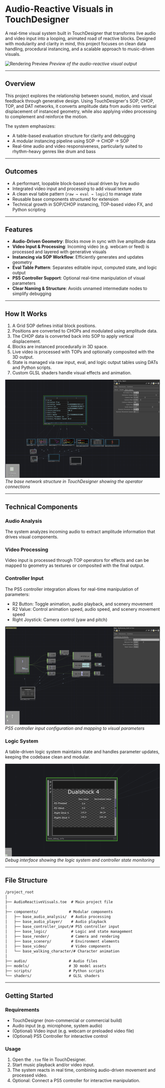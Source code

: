 # Audio-Reactive Visuals in TouchDesigner

A real-time visual system built in TouchDesigner that transforms live audio and video input into a looping, animated road of reactive blocks. Designed with modularity and clarity in mind, this project focuses on clean data handling, procedural instancing, and a scalable approach to music-driven visuals.

![Rendering Preview](screenshots/renderingPreview.png)
*Preview of the audio-reactive visual output*

---

## Overview

This project explores the relationship between sound, motion, and visual feedback through generative design. Using TouchDesigner's SOP, CHOP, TOP, and DAT networks, it converts amplitude data from audio into vertical displacement of instanced geometry, while also applying video processing to complement and reinforce the motion.

The system emphasizes:
- A table-based evaluation structure for clarity and debugging
- A modular instancing pipeline using SOP → CHOP → SOP
- Real-time audio and video responsiveness, particularly suited to rhythm-heavy genres like drum and bass

---

## Outcomes

- A performant, loopable block-based visual driven by live audio
- Integrated video input and processing to add visual texture
- A clean eval table pattern (`raw → eval → logic`) to manage state
- Reusable base components structured for extension
- Technical growth in SOP/CHOP instancing, TOP-based video FX, and Python scripting

---

## Features

- **Audio-Driven Geometry**: Blocks move in sync with live amplitude data
- **Video Input & Processing**: Incoming video (e.g. webcam or feed) is processed and layered with generative visuals
- **Instancing via SOP Workflow**: Efficiently generates and updates geometry
- **Eval Table Pattern**: Separates editable input, computed state, and logic output
- **PS5 Controller Support**: Optional real-time manipulation of visual parameters
- **Clear Naming & Structure**: Avoids unnamed intermediate nodes to simplify debugging

---

## How It Works

1. A Grid SOP defines initial block positions.
2. Positions are converted to CHOPs and modulated using amplitude data.
3. The CHOP data is converted back into SOP to apply vertical displacement.
4. Blocks are instanced procedurally in 3D space.
5. Live video is processed with TOPs and optionally composited with the 3D output.
6. State is managed via raw input, eval, and logic output tables using DATs and Python scripts.
7. Custom GLSL shaders handle visual effects and animation.

![Base Level Structure](screenshots/base_level.png)
*The base network structure in TouchDesigner showing the operator connections*

---

## Technical Components

### Audio Analysis
The system analyzes incoming audio to extract amplitude information that drives visual components.

### Video Processing
Video input is processed through TOP operators for effects and can be mapped to geometry as textures or composited with the final output.

### Controller Input
The PS5 controller integration allows for real-time manipulation of parameters:
- R2 Button: Toggle animation, audio playback, and scenery movement
- R2 Value: Control animation speed, audio speed, and scenery movement speed
- Right Joystick: Camera control (yaw and pitch)

![PS5 Controller Inputs](screenshots/PS5_controller_inputs.png)
*PS5 controller input configuration and mapping to visual parameters*

### Logic System
A table-driven logic system maintains state and handles parameter updates, keeping the codebase clean and modular.

![PS5 Debug Interface](screenshots/PS5_debug.png)
*Debug interface showing the logic system and controller state monitoring*

---

## File Structure

```
/project_root
│
├── AudioReactiveVisuals.toe  # Main project file
│
├── components/              # Modular components
│   ├── base_audio_analysis/  # Audio processing
│   ├── base_audio_player/    # Audio playback
│   ├── base_controller_input/# PS5 controller input
│   ├── base_logic/           # Logic and state management
│   ├── base_render/          # Camera and rendering
│   ├── base_scenery/         # Environment elements
│   ├── base_video/           # Video components
│   └── base_walking_character/# Character animation
│
├── audio/                   # Audio files
├── models/                  # 3D model assets
├── scripts/                 # Python scripts
└── shaders/                 # GLSL shaders
```

---

## Getting Started

### Requirements
- TouchDesigner (non-commercial or commercial build)
- Audio input (e.g. microphone, system audio)
- (Optional) Video input (e.g. webcam or preloaded video file)
- (Optional) PS5 Controller for interactive control

### Usage
1. Open the `.toe` file in TouchDesigner.
2. Start music playback and/or video input.
3. The system reacts in real time, combining audio-driven movement and processed video.
4. Optional: Connect a PS5 controller for interactive manipulation.
